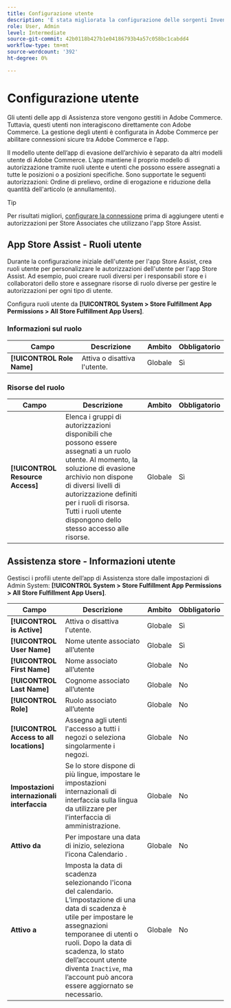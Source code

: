```yaml
---
title: Configurazione utente
description: 'È stata migliorata la configurazione delle sorgenti Inventory management come negozi commerciali per supportare la soluzione Store Fulfillment per Adobe Commerce. '
role: User, Admin
level: Intermediate
source-git-commit: 42b0118b427b1e04186793b4a57c058bc1cabdd4
workflow-type: tm+mt
source-wordcount: '392'
ht-degree: 0%

---
```



# Configurazione utente

Gli utenti delle app di Assistenza store vengono gestiti in Adobe Commerce. Tuttavia, questi utenti non interagiscono direttamente con Adobe Commerce. La gestione degli utenti è configurata in Adobe Commerce per abilitare connessioni sicure tra Adobe Commerce e l’app.

Il modello utente dell’app di evasione dell’archivio è separato da altri modelli utente di Adobe Commerce. L’app mantiene il proprio modello di autorizzazione tramite ruoli utente e utenti che possono essere assegnati a tutte le posizioni o a posizioni specifiche. Sono supportate le seguenti autorizzazioni: Ordine di prelievo, ordine di erogazione e riduzione della quantità dell&#39;articolo (e annullamento).

>[!TIP]
>
>Per risultati migliori, [configurare la connessione](connect-set-up-service.md) prima di aggiungere utenti e autorizzazioni per Store Associates che utilizzano l&#39;app Store Assist.

## App Store Assist - Ruoli utente

Durante la configurazione iniziale dell&#39;utente per l&#39;app Store Assist, crea ruoli utente per personalizzare le autorizzazioni dell&#39;utente per l&#39;app Store Assist. Ad esempio, puoi creare ruoli diversi per i responsabili store e i collaboratori dello store e assegnare risorse di ruolo diverse per gestire le autorizzazioni per ogni tipo di utente.

Configura ruoli utente da **[!UICONTROL System > Store Fulfillment App Permissions > All Store Fulfillment App Users]**.

### Informazioni sul ruolo

| **Campo** | **Descrizione** | **Ambito** | **Obbligatorio** |
|----------------------------|-------------------------|-----------|--------------|
| **[!UICONTROL Role Name]** | Attiva o disattiva l&#39;utente. | Globale | Sì |

### Risorse del ruolo

| **Campo** | **Descrizione** | **Ambito** | **Obbligatorio** |
|----------------------------------|--------------------------------------------------------------------------------------------------------------------------------------------------------------------------------------------------------------------------------------------|-----------|--------------|
| **[!UICONTROL Resource Access]** | Elenca i gruppi di autorizzazioni disponibili che possono essere assegnati a un ruolo utente. Al momento, la soluzione di evasione archivio non dispone di diversi livelli di autorizzazione definiti per i ruoli di risorsa. Tutti i ruoli utente dispongono dello stesso accesso alle risorse. | Globale | Sì |

## Assistenza store - Informazioni utente

Gestisci i profili utente dell’app di Assistenza store dalle impostazioni di Admin System:  **[!UICONTROL System > Store Fulfillment App Permissions > All Store Fulfillment App Users]**.

| **Campo** | **Descrizione** | **Ambito** | **Obbligatorio** |
|------------------------------------------|-------------------------------------------------------------------------------------------------------------------------------------------------------------------------------------------------------------------------------------------------------------------------|-----------|--------------|
| **[!UICONTROL is Active]** | Attiva o disattiva l&#39;utente. | Globale | Sì |
| **[!UICONTROL User Name]** | Nome utente associato all’utente | Globale | Sì |
| **[!UICONTROL First Name]** | Nome associato all’utente | Globale | No |
| **[!UICONTROL Last Name]** | Cognome associato all’utente | Globale | No |
| **[!UICONTROL Role]** | Ruolo associato all’utente | Globale | No |
| **[!UICONTROL Access to all locations]** | Assegna agli utenti l&#39;accesso a tutti i negozi o seleziona singolarmente i negozi. | Globale | No |
| **Impostazioni internazionali interfaccia** | Se lo store dispone di più lingue, impostare le impostazioni internazionali di interfaccia sulla lingua da utilizzare per l’interfaccia di amministrazione. | Globale | No |
| **Attivo da** | Per impostare una data di inizio, seleziona l’icona Calendario . | Globale | No |
| **Attivo a** | Imposta la data di scadenza selezionando l&#39;icona del calendario. L’impostazione di una data di scadenza è utile per impostare le assegnazioni temporanee di utenti o ruoli. Dopo la data di scadenza, lo stato dell’account utente diventa `Inactive`, ma l’account può ancora essere aggiornato se necessario. | Globale | No |
